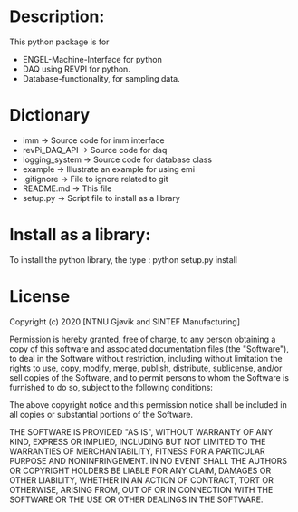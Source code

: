# Description:
This python package is for
- ENGEL-Machine-Interface for python
- DAQ using REVPI for python.
- Database-functionality, for sampling data.

# Dictionary
- imm                           -> Source code for imm interface
- revPi_DAQ_API									-> Source code for daq
- logging_system 								-> Source code for database class
- example                  			-> Illustrate an example for using emi
- .gitignore                    -> File to ignore related to git
- README.md                     -> This file    
- setup.py			            		-> Script file to install as a library

# Install as a library:
To install the python library, the type : python setup.py install

# License
Copyright (c) 2020 [NTNU Gjøvik and SINTEF Manufacturing]

Permission is hereby granted, free of charge, to any person obtaining a copy of this software and associated documentation files (the "Software"), to deal in the Software without restriction, including without limitation the rights to use, copy, modify, merge, publish, distribute, sublicense, and/or sell copies of the Software, and to permit persons to whom the Software is furnished to do so, subject to the following conditions:  

The above copyright notice and this permission notice shall be included in all copies or substantial portions of the Software.  

THE SOFTWARE IS PROVIDED "AS IS", WITHOUT WARRANTY OF ANY KIND, EXPRESS OR IMPLIED, INCLUDING BUT NOT LIMITED TO THE WARRANTIES OF MERCHANTABILITY, FITNESS FOR A PARTICULAR PURPOSE AND NONINFRINGEMENT. IN NO EVENT SHALL THE AUTHORS OR COPYRIGHT HOLDERS BE LIABLE FOR ANY CLAIM, DAMAGES OR OTHER LIABILITY, WHETHER IN AN ACTION OF CONTRACT, TORT OR OTHERWISE, ARISING FROM, OUT OF OR IN CONNECTION WITH THE SOFTWARE OR THE USE OR OTHER DEALINGS IN THE SOFTWARE.
